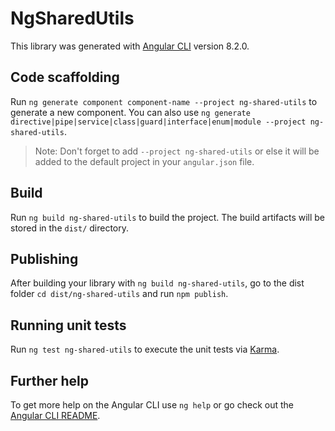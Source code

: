 # NgSharedUtils

This library was generated with [Angular CLI](https://github.com/angular/angular-cli) version 8.2.0.

## Code scaffolding

Run `ng generate component component-name --project ng-shared-utils` to generate a new component. You can also use `ng generate directive|pipe|service|class|guard|interface|enum|module --project ng-shared-utils`.
> Note: Don't forget to add `--project ng-shared-utils` or else it will be added to the default project in your `angular.json` file. 

## Build

Run `ng build ng-shared-utils` to build the project. The build artifacts will be stored in the `dist/` directory.

## Publishing

After building your library with `ng build ng-shared-utils`, go to the dist folder `cd dist/ng-shared-utils` and run `npm publish`.

## Running unit tests

Run `ng test ng-shared-utils` to execute the unit tests via [Karma](https://karma-runner.github.io).

## Further help

To get more help on the Angular CLI use `ng help` or go check out the [Angular CLI README](https://github.com/angular/angular-cli/blob/master/README.md).
